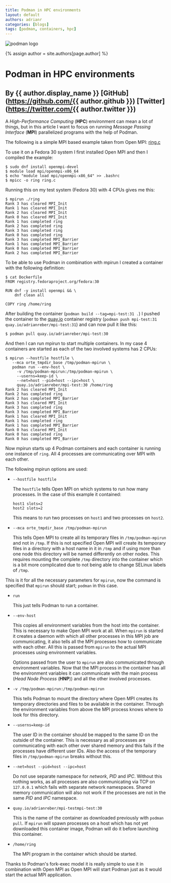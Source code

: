 ```yaml
---
title: Podman in HPC environments
layout: default
authors: adrianr
categories: [blogs]
tags: [podman, containers, hpc]
---
```


![podman logo](https://podman.io/images/podman.svg)

{% assign author = site.authors[page.author] %}

# Podman in HPC environments
## By {{ author.display_name }} [GitHub](https://github.com/{{ author.github }}) [Twitter](https://twitter.com/{{ author.twitter }})

A *High-Performance Computing* (**HPC**) environment can mean a lot of things,
but in this article I want to focus on running *Message Passing Interface*
(**MPI**) parallelized programs with the help of Podman.

<!--readmore-->

The following is a simple MPI based example taken from Open MPI: [ring.c](https://raw.githubusercontent.com/open-mpi/ompi/master/orte/test/mpi/ring.c)

To use it on a Fedora 30 system I first installed Open MPI and then I compiled
the example:

```shell
$ sudo dnf install openmpi-devel
$ module load mpi/openmpi-x86_64
$ echo "module load mpi/openmpi-x86_64" >> .bashrc
$ mpicc -o ring ring.c
```

Running this on my test system (Fedora 30) with 4 CPUs gives me this:

```shell
$ mpirun ./ring
Rank 3 has cleared MPI_Init
Rank 1 has cleared MPI_Init
Rank 2 has cleared MPI_Init
Rank 0 has cleared MPI_Init
Rank 1 has completed ring
Rank 2 has completed ring
Rank 3 has completed ring
Rank 0 has completed ring
Rank 3 has completed MPI_Barrier
Rank 1 has completed MPI_Barrier
Rank 0 has completed MPI_Barrier
Rank 2 has completed MPI_Barrier
```

To be able to use Podman in combination with mpirun I created a container with
the following definition:

```shell
$ cat Dockerfile
FROM registry.fedoraproject.org/fedora:30

RUN dnf -y install openmpi && \
    dnf clean all

COPY ring /home/ring
```

After building the container (`podman build --tag=mpi-test:31 .`) I pushed the
container to the [quay.io](https://quay.io) container registry (`podman push
mpi-test:31 quay.io/adrianreber/mpi-test:31`) and can now pull it like this:

```shell
$ podman pull quay.io/adrianreber/mpi-test:30
```

And then I can run mpirun to start multiple containers. In my case 4 containers
are started as each of the two involved systems has 2 CPUs:

```shell
$ mpirun --hostfile hostfile \
   --mca orte_tmpdir_base /tmp/podman-mpirun \
   podman run --env-host \
     -v /tmp/podman-mpirun:/tmp/podman-mpirun \
     --userns=keep-id \
     --net=host --pid=host --ipc=host \
     quay.io/adrianreber/mpi-test:30 /home/ring
Rank 2 has cleared MPI_Init
Rank 2 has completed ring
Rank 2 has completed MPI_Barrier
Rank 3 has cleared MPI_Init
Rank 3 has completed ring
Rank 3 has completed MPI_Barrier
Rank 1 has cleared MPI_Init
Rank 1 has completed ring
Rank 1 has completed MPI_Barrier
Rank 0 has cleared MPI_Init
Rank 0 has completed ring
Rank 0 has completed MPI_Barrier
```

Now mpirun starts up 4 Podman containers and each container is running one
instance of `ring`. All 4 processes are communicating over MPI with each other.

The following mpirun options are used:

* `--hostfile hostfile`

   The `hostfile` tells Open MPI on which systems to run how many processes.
   In the case of this example it contained:  

   `host1 slots=2`  
   `host2 slots=2`

   This means to run two processes on `host1` and two processes on `host2`.

* `--mca orte_tmpdir_base /tmp/podman-mpirun`

   This tells Open MPI to create all its temporary files in `/tmp/podman-mpirun`
   and not in `/tmp`. If this is not specified Open MPI will create its temporary
   files in a directory with a host name in it in `/tmp` and if using more than one
   node this directory will be named differently on other nodes. This requires
   mounting the complete `/tmp` directory into the container which is a bit more
   complicated due to not being able to change SELinux labels of `/tmp`.

This is it for all the necessary parameters for `mpirun`, now the command is
specified that `mpirun` should start; `podman` in this case.

* `run`

   This just tells Podman to run a container.

* `--env-host`

   This copies all environment variables from the host into the container. This
   is necessary to make Open MPI work at all. When `mpirun` is started it creates a
   daemon with which all other processes in this MPI job are communicating, it
   also tells all the MPI processes how to communicate with each other. All this
   is passed from `mpirun` to the actual MPI processes using environment variables.

   Options passed from the user to `mpirun` are also communicated through
   environment variables. Now that the MPI process in the container has all the
   environment variables it can communicate with the main process (*Head Node
   Process* (**HNP**)) and all the other involved processes.

* `-v /tmp/podman-mpirun:/tmp/podman-mpirun`

   This tells Podman to mount the directory where Open MPI creates its temporary
   directories and files to be available in the container. Through the environment
   variables from above the MPI process knows where to look for this directory.

* `--userns=keep-id`

   The user ID in the container should be mapped to the same ID on the outside of
   the container. This is necessary as all processes are communicating with each
   other over shared memory and this fails if the processes have different user
   IDs. Also the access of the temporary files in `/tmp/podman-mpirun` breaks
   without this.

* `--net=host --pid=host --ipc=host`

   Do not use separate namespace for *network*, *PID* and *IPC*. Without this nothing
   works, as all processes are also communicating via TCP on `127.0.0.1` which fails
   with separate network namespaces. Shared memory communication will also not work
   if the processes are not in the same *PID* and *IPC* namespace.

* `quay.io/adrianreber/mpi-testmpi-test:30`

   This is the name of the container as downloaded previously with `podman pull`.
   If `mpirun` will spawn processes on a host which has not yet downloaded
   this container image, Podman will do it before launching this container.

* `/home/ring`

   The MPI program in the container which should be started.

Thanks to Podman's fork-exec model it is really simple to use it in combination
with Open MPI as Open MPI will start Podman just as it would start the actual
MPI application.
